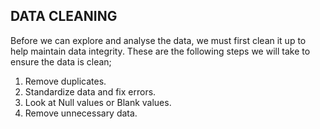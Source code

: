 ## DATA CLEANING
Before we can explore and analyse the data, we must first clean it up to help maintain data integrity. These are the following steps we will take to ensure the data is clean;

1. Remove duplicates.
2. Standardize data and fix errors.
3. Look at Null values or Blank values.
4. Remove unnecessary data.
